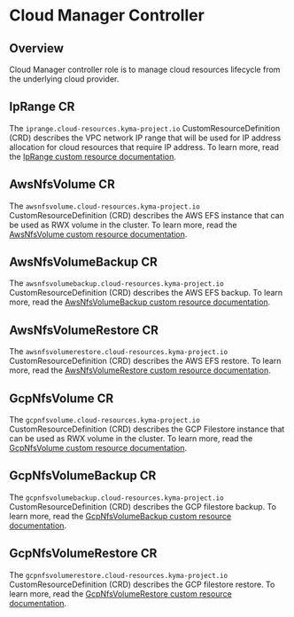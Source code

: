 # Cloud Manager Controller


## Overview

Cloud Manager controller role is to manage cloud resources lifecycle from the underlying cloud provider.

## IpRange CR

The `iprange.cloud-resources.kyma-project.io` CustomResourceDefinition (CRD) describes the VPC network 
IP range that will be used for IP address allocation for cloud resources that require IP address. 
To learn more, read the [IpRange custom resource documentation](./resources/04-10-iprange.md).

## AwsNfsVolume CR

The `awsnfsvolume.cloud-resources.kyma-project.io` CustomResourceDefinition (CRD) describes the AWS EFS 
instance that can be used as RWX volume in the cluster. 
To learn more, read the [AwsNfsVolume custom resource documentation](./resources/04-20-10-aws-nfs-volume.md).

## AwsNfsVolumeBackup CR

The `awsnfsvolumebackup.cloud-resources.kyma-project.io` CustomResourceDefinition (CRD) describes the AWS EFS
backup.
To learn more, read the [AwsNfsVolumeBackup custom resource documentation](./resources/04-20-20-aws-nfs-volume-backup.md).

## AwsNfsVolumeRestore CR

The `awsnfsvolumerestore.cloud-resources.kyma-project.io` CustomResourceDefinition (CRD) describes the AWS EFS
restore.
To learn more, read the [AwsNfsVolumeRestore custom resource documentation](./resources/04-20-30-aws-nfs-volume-restore.md).


## GcpNfsVolume CR

The `gcpnfsvolume.cloud-resources.kyma-project.io` CustomResourceDefinition (CRD) describes the GCP Filestore
instance that can be used as RWX volume in the cluster.
To learn more, read the [GcpNfsVolume custom resource documentation](./resources/04-30-10-gcp-nfs-volume.md).

## GcpNfsVolumeBackup CR

The `gcpnfsvolumebackup.cloud-resources.kyma-project.io` CustomResourceDefinition (CRD) describes the GCP filestore
backup.
To learn more, read the [GcpNfsVolumeBackup custom resource documentation](./resources/04-30-20-gcp-nfs-volume-backup.md).

## GcpNfsVolumeRestore CR

The `gcpnfsvolumerestore.cloud-resources.kyma-project.io` CustomResourceDefinition (CRD) describes the GCP filestore
restore.
To learn more, read the [GcpNfsVolumeRestore custom resource documentation](./resources/04-30-30-gcp-nfs-volume-restore.md).

